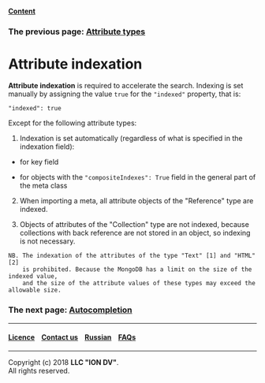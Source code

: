 #### [Content](/docs/en/index.md)

### The previous page: [Attribute types](/docs/en/2_system_description/metadata_structure/meta_class/property_types.md)  

# Attribute indexation

**Attribute indexation** is required to accelerate the search. Indexing is set manually by assigning the value `true` for the `"indexed"` property, that is:

```
"indexed": true
```

Except for the following attribute types:

1. Indexation is set automatically (regardless of what is specified in the indexation field):

* for key field

* for objects with the `"compositeIndexes": True` field in the general part of the meta class

2. When importing a meta, all attribute objects of the "Reference" type are indexed.

3. Objects of attributes of the "Collection" type are not indexed, because collections with back reference are not stored in an object, so indexing is not necessary. 

```
NB. The indexation of the attributes of the type "Text" [1] and "HTML" [2] 
    is prohibited. Because the MongoDB has a limit on the size of the indexed value,
    and the size of the attribute values of these types may exceed the allowable size.
```
### The next page: [Autocompletion](/docs/en/2_system_description/metadata_structure/meta_class/atr_autoassigned.md)
--------------------------------------------------------------------------  


 #### [Licence](/LICENCE.md) &ensp;  [Contact us](https://iondv.com) &ensp;  [Russian](/docs/ru/2_system_description/metadata_structure/meta_class/atr_indexed.md)   &ensp; [FAQs](/faqs.md)          



--------------------------------------------------------------------------  

Copyright (c) 2018 **LLC "ION DV"**.   
All rights reserved. 
